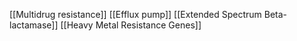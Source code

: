 [[Multidrug resistance]]
[[Efflux pump]]
[[Extended Spectrum Beta-lactamase]]
[[Heavy Metal Resistance Genes]]
